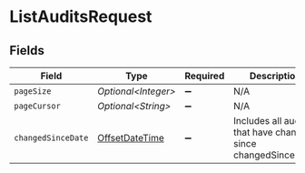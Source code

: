 # ListAuditsRequest


## Fields

| Field                                                                                     | Type                                                                                      | Required                                                                                  | Description                                                                               |
| ----------------------------------------------------------------------------------------- | ----------------------------------------------------------------------------------------- | ----------------------------------------------------------------------------------------- | ----------------------------------------------------------------------------------------- |
| `pageSize`                                                                                | *Optional\<Integer>*                                                                      | :heavy_minus_sign:                                                                        | N/A                                                                                       |
| `pageCursor`                                                                              | *Optional\<String>*                                                                       | :heavy_minus_sign:                                                                        | N/A                                                                                       |
| `changedSinceDate`                                                                        | [OffsetDateTime](https://docs.oracle.com/javase/8/docs/api/java/time/OffsetDateTime.html) | :heavy_minus_sign:                                                                        | Includes all audits that have changed since changedSinceDate.                             |
